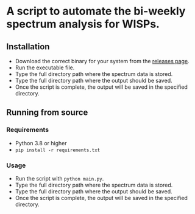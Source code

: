 # A script to automate the bi-weekly spectrum analysis for WISPs.

## Installation
- Download the correct binary for your system from the [releases page](github.com/meister055/mic-spectrum-analysis/releases).
- Run the executable file.
- Type the full directory path where the spectrum data is stored.
- Type the full directory path where the output should be saved.
- Once the script is complete, the output will be saved in the specified directory.

## Running from source
### Requirements
- Python 3.8 or higher
- `pip install -r requirements.txt`
### Usage
- Run the script with `python main.py`.
- Type the full directory path where the spectrum data is stored.
- Type the full directory path where the output should be saved.
- Once the script is complete, the output will be saved in the specified directory.
